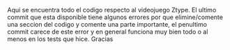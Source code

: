 Aqui se encuentra todo el codigo respecto al videojuego Ztype. El ultimo commit que esta disponible tiene algunos errores por que elimine/comente una seccion del codigo y comente una parte importante, el penultimo commit carece de este error y en general funciona muy bien todo o al menos en los tests que hice. Gracias
